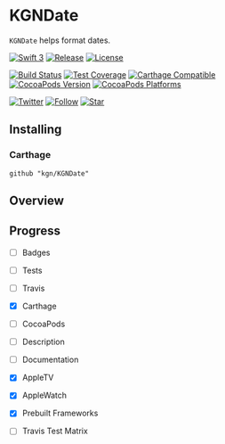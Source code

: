 # KGNDate

`KGNDate` helps format dates.

[![Swift 3](http://img.shields.io/badge/Swift-3-orange.svg)]()
[![Release](https://img.shields.io/github/release/kgn/KGNDate.svg)](/releases)
[![License](http://img.shields.io/badge/License-MIT-lightgrey.svg)](/LICENSE)

[![Build Status](https://travis-ci.org/kgn/KGNDate.svg)](https://travis-ci.org/kgn/KGNDate)
[![Test Coverage](http://img.shields.io/badge/Tests-20%25-green.svg)]()
[![Carthage Compatible](https://img.shields.io/badge/Carthage-Compatible-4BC51D.svg)](https://github.com/Carthage/Carthage)
[![CocoaPods Version](https://img.shields.io/cocoapods/v/KGNDate.svg)](https://cocoapods.org/pods/KGNDate)
[![CocoaPods Platforms](https://img.shields.io/cocoapods/p/KGNDate.svg)](https://cocoapods.org/pods/KGNDate)

[![Twitter](https://img.shields.io/badge/Twitter-@iamkgn-55ACEE.svg)](http://twitter.com/iamkgn)
[![Follow](https://img.shields.io/github/followers/kgn.svg?style=social&label=Follow%20%40kgn)](https://github.com/kgn)
[![Star](https://img.shields.io/github/stars/kgn/KGNDate.svg?style=social&label=Star)](https://github.com/kgn/KGNDate)

## Installing

### Carthage
```
github "kgn/KGNDate"
```

## Overview



## Progress
- [ ] Badges
- [ ] Tests
- [ ] Travis
- [X] Carthage
- [ ] CocoaPods
- [ ] Description
- [ ] Documentation
- [X] AppleTV
- [X] AppleWatch
- [X] Prebuilt Frameworks
- [ ] Travis Test Matrix

